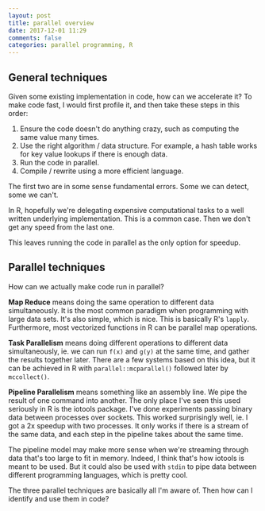 ```yaml
---
layout: post
title: parallel overview
date: 2017-12-01 11:29
comments: false
categories: parallel programming, R
---
```


## General techniques

Given some existing implementation in code, how can we accelerate it?
To make code fast, I would first profile it, and then take these steps in
this order:

1. Ensure the code doesn't do anything crazy, such as computing the same
   value many times.
1. Use the right algorithm / data structure. For example, a hash table
   works for key value lookups if there is enough data. 
2. Run the code in parallel.
3. Compile / rewrite using a more efficient language.

The first two are in some sense fundamental errors. Some we can detect,
some we can't.

In R, hopefully we're delegating expensive computational tasks to a well
written underlying implementation. This is a common case. Then we don't get
any speed from the last one.

This leaves running the code in parallel as the only option for speedup.


## Parallel techniques

How can we actually make code run in parallel?

__Map Reduce__ means doing the same operation to different data
simultaneously. It is the most common paradigm when programming with large
data sets. It's also simple, which is nice. This is basically R's `lapply`.
Furthermore, most vectorized functions in R can be parallel map operations.

__Task Parallelism__ means doing different operations to different data
simultaneously, ie. we can run `f(x)` and `g(y)` at the same time, and
gather the results together later. There are a few systems based on this
idea, but it can be achieved in R with `parallel::mcparallel()` followed
later by `mccollect()`.

__Pipeline Parallelism__ means something like an assembly line. We pipe the
result of one command into another. The only place I've seen this used
seriously in R is the iotools package. I've done experiments passing binary
data between processes over sockets. This worked surprisingly well, ie. I
got a 2x speedup with two processes. It only works if there is a stream of
the same data, and each step in the pipeline takes about the same time.

The pipeline model may make more sense when we're streaming through data
that's too large to fit in memory. Indeed, I think that's how iotools is
meant to be used. But it could also be used with `stdin` to pipe data between
different programming languages, which is pretty cool.

The three parallel techniques are basically all I'm aware of.
Then how can I identify and use them in code?
